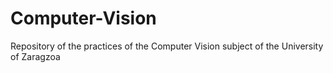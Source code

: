 # Computer-Vision
 Repository of the practices of the Computer Vision subject of the University of Zaragzoa
